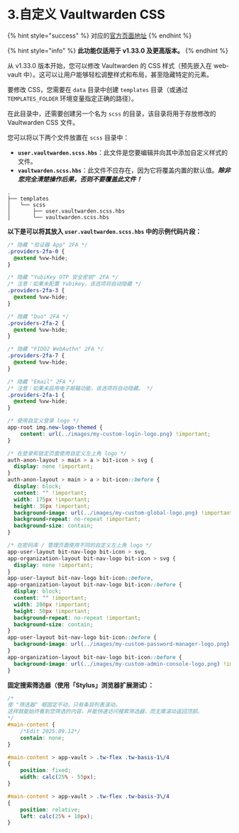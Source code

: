 # 3.自定义 Vaultwarden CSS

{% hint style="success" %}
对应的[官方页面地址](https://github.com/dani-garcia/vaultwarden/wiki/Customize-Vaultwarden-CSS/)
{% endhint %}

{% hint style="info" %}
**此功能仅适用于 v1.33.0 及更高版本。**
{% endhint %}

从 v1.33.0 版本开始，您可以修改 Vaultwarden 的 CSS 样式（预先嵌入在 web-vault 中）。这可以让用户能够轻松调整样式和布局，甚至隐藏特定的元素。

要修改 CSS，您需要在 `data` 目录中创建 `templates` 目录（或通过 `TEMPLATES_FOLDER` 环境变量指定正确的路径）。

在此目录中，还需要创建另一个名为 `scss` 的目录，该目录将用于存放修改的 Vaultwarden CSS 文件。

您可以将以下两个文件放置在 `scss` 目录中：

* **`user.vaultwarden.scss.hbs`**：此文件是您要编辑并向其中添加自定义样式的文件。
* **`vaultwarden.scss.hbs`**：此文件不应存在，因为它将覆盖内置的默认值。_**除非您完全清楚操作后果，否则不要覆盖此文件！**_

```
.
├── templates
│   └── scss
│       ├── user.vaultwarden.scss.hbs
│       └── vaultwarden.scss.hbs
```

**以下是可以将其放入 `user.vaultwarden.scss.hbs` 中的示例代码片段：**

```css
/* 隐藏 "验证器 App" 2FA */
.providers-2fa-0 {
  @extend %vw-hide;
}

/* 隐藏 "YubiKey OTP 安全密钥" 2FA */
/* 注意：如果未配置 Yubikey，该选项将自动隐藏 */
.providers-2fa-3 {
  @extend %vw-hide;
}

/* 隐藏 "Duo" 2FA */
.providers-2fa-2 {
  @extend %vw-hide;
}

/* 隐藏 "FIDO2 WebAuthn" 2FA */
.providers-2fa-7 {
  @extend %vw-hide;
}

/* 隐藏 "Email" 2FA */
/* 注意：如果未启用电子邮箱功能，该选项将自动隐藏。 */
.providers-2fa-1 {
  @extend %vw-hide;
}

/* 使用自定义登录 logo */
app-root img.new-logo-themed {
	content: url(../images/my-custom-login-logo.png) !important;
}

/* 在登录和锁定页面使用自定义左上角 logo */
auth-anon-layout > main > a > bit-icon > svg {
  display: none !important;
}
auth-anon-layout > main > a > bit-icon::before {
  display: block;
  content: "" !important;
  width: 175px !important;
  height: 36px !important;
  background-image: url(../images/my-custom-global-logo.png) !important;
  background-repeat: no-repeat !important;
  background-size: contain;
}

/* 在密码库 / 管理页面使用不同的自定义左上角 logo */
app-user-layout bit-nav-logo bit-icon > svg,
app-organization-layout bit-nav-logo bit-icon > svg {
  display: none !important;
}
app-user-layout bit-nav-logo bit-icon::before,
app-organization-layout bit-nav-logo bit-icon::before {
  display: block;
  content: "" !important;
  width: 200px !important;
  height: 50px !important;
  background-repeat: no-repeat !important;
  background-size: contain;
}
app-user-layout bit-nav-logo bit-icon::before {
  background-image: url(../images/my-custom-password-manager-logo.png) !important;
}
app-organization-layout bit-nav-logo bit-icon::before {
  background-image: url(../images/my-custom-admin-console-logo.png) !important;
}
```

**固定搜索筛选器（使用「Stylus」浏览器扩展测试）：**

```css
/*
使 "筛选器" 框固定不动，只有条目列表滚动。
这样就能始终看到您筛选的内容，并能快速访问搜索筛选器，而无需滚动返回顶部。
*/
#main-content {
    /*Edit 2025.09.12*/
    contain: none;
}

#main-content > app-vault > .tw-flex .tw-basis-1\/4
{
    position: fixed;
    width: calc(25% - 55px);
}

#main-content > app-vault > .tw-flex .tw-basis-3\/4
{
    position: relative;
    left: calc(25% + 10px);
}
```
